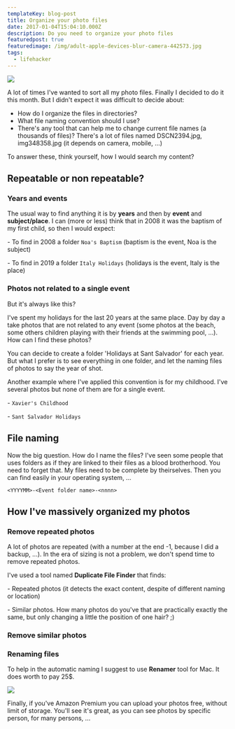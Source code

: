 ```yaml
---
templateKey: blog-post
title: Organize your photo files
date: 2017-01-04T15:04:10.000Z
description: Do you need to organize your photo files
featuredpost: true
featuredimage: /img/adult-apple-devices-blur-camera-442573.jpg
tags:
  - lifehacker
---
```

![](/img/adult-apple-devices-blur-camera-442573.jpg)

A lot of times I've wanted to sort all my photo files. Finally I decided to do it this month. But I didn't expect it was difficult to decide about:

* How do I organize the files in directories?
* What file naming convention should I use?
* There's any tool that can help me to change current file names (a thousands of files)? There's a lot of files named DSCN2394.jpg,   img348358.jpg (it depends on camera, mobile, ...)

To answer these, think yourself, how I would search my content? 

## Repeatable or non repeatable?

### Years and events

The usual way to find anything it is by **years** and then by **event** and **subject/place**. I can (more or less) think that in 2008 it was the baptism of my first child, so then I would expect:

\- To find in 2008 a folder `Noa's Baptism` (baptism is the event, Noa is the subject)

\- To find in 2019 a folder `Italy Holidays` (holidays is the event, Italy is the place)

### Photos not related to a single event

But it's always like this? 

I've spent my holidays for the last 20 years at the same place. Day by day a take photos that are not related to any event (some photos at the beach, some others children playing with their friends at the swimming pool, ...). How can I find these photos? 

You can decide to create a folder 'Holidays at Sant Salvador' for each year. But what I prefer is to see everything in one folder, and let the naming files of photos to say the year of shot.

Another example where I've applied this convention is for my childhood. I've several photos but none of them are for a single event. 

\- `Xavier's Childhood`

\- `Sant Salvador Holidays`

## File naming

Now the big question. How do I name the files? I've seen some people that uses folders as if they are linked to their files as a blood brotherhood. You need to forget that. My files need to be complete by theirselves. Then you can find easily in your operating system, ...

`<YYYYMM>-<Event folder name>-<nnnn>`

## How I've massively organized my photos

### Remove repeated photos

A lot of photos are repeated (with a number at the end -1,  because I did a backup, ...). In the era of sizing is not a problem, we don't spend time to remove repeated photos. 

I've used a tool named **Duplicate File Finder** that finds:

\- Repeated photos (it detects the exact content, despite of different naming or location)

\- Similar photos. How many photos do you've that are practically exactly the same, but only changing a little the position of one hair? ;)

### Remove similar photos

### Renaming files

To help in the automatic naming I suggest to use **Renamer** tool for Mac. It does worth to pay 25$.

![](/img/captura-de-pantalla-2020-04-25-a-las-11.08.56.png)

Finally, if you've Amazon Premium you can upload your photos free, without limit of storage. You'll see it's great, as you can see photos by specific person, for many persons, ...